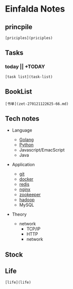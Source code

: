 # Einfalda Notes

## princpile
	[priciples](priciples)

## Tasks
### today || +TODAY
	[task list](task-list)

## BookList
	[书单](zet-270121122625-66.md)


## Tech notes
* Language
	* [Golang](zet-310121131409-66.md)
	* [Python](zet-310121135923-71.md)
	* Javascript/EmacScript
	* Java

* Application
	* [git](zet-310121123614-65.md)
	* [docker](zet-280121172134-66.md)
	* [redis](zet-310121121417-65.md)
	* [nginx](zet-310121122541-65.md)
	* [zookeeper](zet-310121123430-65.md)
	* [hadoop](zet-310121140733-71.md)
	* MySQL

* Theory
	* network
		* TCP/IP 
		* HTTP
		* network


## Stock

## Life
	[life](life)
